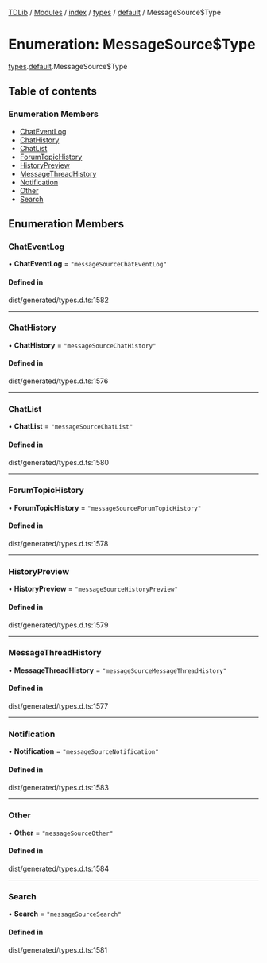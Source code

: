 [TDLib](../README.md) / [Modules](../modules.md) / [index](../modules/index.md) / [types](../modules/index.types.md) / [default](../modules/index.types.default.md) / MessageSource$Type

# Enumeration: MessageSource$Type

[types](../modules/index.types.md).[default](../modules/index.types.default.md).MessageSource$Type

## Table of contents

### Enumeration Members

- [ChatEventLog](index.types.default.MessageSource_Type.md#chateventlog)
- [ChatHistory](index.types.default.MessageSource_Type.md#chathistory)
- [ChatList](index.types.default.MessageSource_Type.md#chatlist)
- [ForumTopicHistory](index.types.default.MessageSource_Type.md#forumtopichistory)
- [HistoryPreview](index.types.default.MessageSource_Type.md#historypreview)
- [MessageThreadHistory](index.types.default.MessageSource_Type.md#messagethreadhistory)
- [Notification](index.types.default.MessageSource_Type.md#notification)
- [Other](index.types.default.MessageSource_Type.md#other)
- [Search](index.types.default.MessageSource_Type.md#search)

## Enumeration Members

### ChatEventLog

• **ChatEventLog** = ``"messageSourceChatEventLog"``

#### Defined in

dist/generated/types.d.ts:1582

___

### ChatHistory

• **ChatHistory** = ``"messageSourceChatHistory"``

#### Defined in

dist/generated/types.d.ts:1576

___

### ChatList

• **ChatList** = ``"messageSourceChatList"``

#### Defined in

dist/generated/types.d.ts:1580

___

### ForumTopicHistory

• **ForumTopicHistory** = ``"messageSourceForumTopicHistory"``

#### Defined in

dist/generated/types.d.ts:1578

___

### HistoryPreview

• **HistoryPreview** = ``"messageSourceHistoryPreview"``

#### Defined in

dist/generated/types.d.ts:1579

___

### MessageThreadHistory

• **MessageThreadHistory** = ``"messageSourceMessageThreadHistory"``

#### Defined in

dist/generated/types.d.ts:1577

___

### Notification

• **Notification** = ``"messageSourceNotification"``

#### Defined in

dist/generated/types.d.ts:1583

___

### Other

• **Other** = ``"messageSourceOther"``

#### Defined in

dist/generated/types.d.ts:1584

___

### Search

• **Search** = ``"messageSourceSearch"``

#### Defined in

dist/generated/types.d.ts:1581
